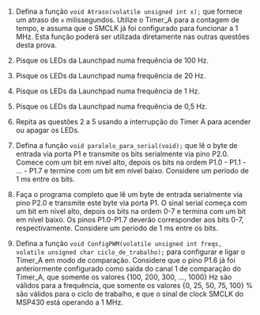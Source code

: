 1. Defina a função `void Atraso(volatile unsigned int x);` que fornece um atraso de `x` milissegundos. Utilize o Timer_A para a contagem de tempo, e assuma que o SMCLK já foi configurado para funcionar a 1 MHz. Esta função poderá ser utilizada diretamente nas outras questões desta prova.

2. Pisque os LEDs da Launchpad numa frequência de 100 Hz.

3. Pisque os LEDs da Launchpad numa frequência de 20 Hz.

4. Pisque os LEDs da Launchpad numa frequência de 1 Hz.

5. Pisque os LEDs da Launchpad numa frequência de 0,5 Hz.

6. Repita as questões 2 a 5 usando a interrupção do Timer A para acender ou apagar os LEDs.

7. Defina a função `void paralelo_para_serial(void);` que lê o byte de entrada via porta P1 e transmite os bits serialmente via pino P2.0. Comece com um bit em nivel alto, depois os bits na ordem P1.0 - P1.1 - … - P1.7 e termine com um bit em nível baixo. Considere um período de 1 ms entre os bits.

8. Faça o programa completo que lê um byte de entrada serialmente via pino P2.0 e transmite este byte via porta P1. O sinal serial começa com um bit em nivel alto, depois os bits na ordem 0-7 e termina com um bit em nível baixo. Os pinos P1.0-P1.7 deverão corresponder aos bits 0-7, respectivamente. Considere um período de 1 ms entre os bits.

9. Defina a função `void ConfigPWM(volatile unsigned int freqs, volatile unsigned char ciclo_de_trabalho);` para configurar e ligar o Timer_A em modo de comparação. Considere que o pino P1.6 já foi anteriormente configurado como saída do canal 1 de comparação do Timer_A, que somente os valores {100, 200, 300, …, 1000} Hz são válidos para a frequência, que somente os valores {0, 25, 50, 75, 100} % são válidos para o ciclo de trabalho, e que o sinal de clock SMCLK do MSP430 está operando a 1 MHz.



















